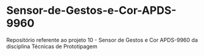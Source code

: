 # Sensor-de-Gestos-e-Cor-APDS-9960
Repositório referente ao projeto 10 - Sensor de Gestos e Cor APDS-9960 da disciplina Técnicas de Prototipagem
